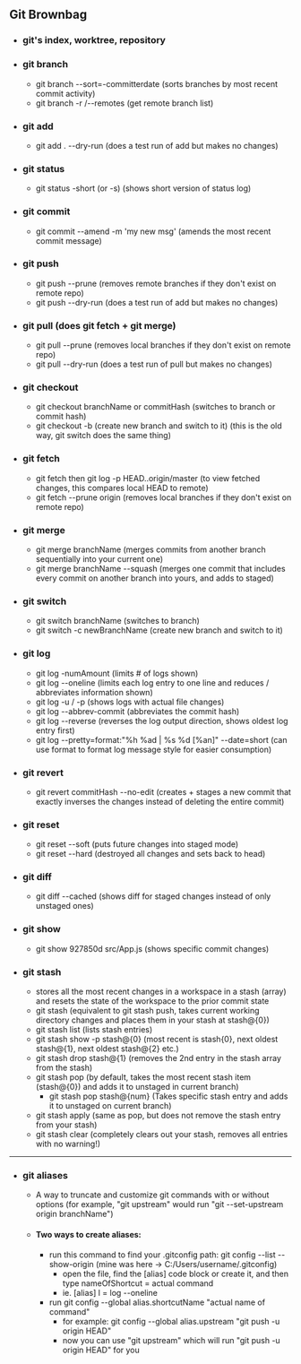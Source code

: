 ## Git Brownbag


- ### git's index, worktree, repository
- ### git branch
  - git branch --sort=-committerdate (sorts branches by most recent commit activity)
  - git branch -r /--remotes (get remote branch list)
- ### git add
  - git add . --dry-run (does a test run of add but makes no changes)
- ### git status
  - git status -short (or -s) (shows short version of status log)
- ### git commit
  - git commit --amend -m 'my new msg' (amends the most recent commit message)
- ### git push 
  - git push --prune (removes remote branches if they don't exist on remote repo)
  - git push --dry-run (does a test run of add but makes no changes)
- ### git pull (does git fetch + git merge)
  - git pull --prune (removes local branches if they don't exist on remote repo)
  - git pull --dry-run (does a test run of pull but makes no changes)  
- ### git checkout
  - git checkout branchName or commitHash (switches to branch or commit hash)
  - git checkout -b (create new branch and switch to it) (this is the old way, git switch does the same thing)
- ### git fetch 
  - git fetch then git log -p HEAD..origin/master (to view fetched changes, this compares local HEAD to remote)
  - git fetch --prune origin (removes local branches if they don't exist on remote repo)
- ### git merge
  - git merge branchName (merges commits from another branch sequentially into your current one)
  - git merge branchName --squash (merges one commit that includes every commit on another branch into yours, and adds to staged)
- ### git switch
  - git switch branchName (switches to branch)
  - git switch -c newBranchName (create new branch and switch to it)
- ### git log
  - git log -numAmount (limits # of logs shown)
  - git log --oneline (limits each log entry to one line and reduces / abbreviates information shown)
  - git log -u / -p (shows logs with actual file changes)
  - git log --abbrev-commit (abbreviates the commit hash)
  - git log --reverse (reverses the log output direction, shows oldest log entry first)
  - git log --pretty=format:"%h %ad | %s %d [%an]" --date=short (can use format to format log message style for easier consumption)
- ### git revert
  - git revert commitHash --no-edit (creates + stages a new commit that exactly inverses the changes instead of deleting the entire commit)
- ### git reset 
  - git reset --soft (puts future changes into staged mode)
  - git reset --hard (destroyed all changes and sets back to head)
- ### git diff 
  - git diff --cached (shows diff for staged changes instead of only unstaged ones)
- ### git show
  - git show 927850d src/App.js (shows specific commit changes)
- ### git stash
  - stores all the most recent changes in a workspace in a stash (array) and resets the state of the workspace to the prior commit state
  - git stash (equivalent to git stash push, takes current working directory changes and places them in your stash at stash@{0})
  - git stash list (lists stash entries) 
  - git stash show -p stash@{0} (most recent is stash{0}, next oldest stash@{1}, next oldest stash@{2} etc.)
  - git stash drop stash@{1} (removes the 2nd entry in the stash array from the stash)
  - git stash pop (by default, takes the most recent stash item (stash@{0}) and adds it to unstaged in current branch) 
    - git stash pop stash@{num} (Takes specific stash entry and adds it to unstaged on current branch)
  - git stash apply (same as pop, but does not remove the stash entry from your stash)
  - git stash clear (completely clears out your stash, removes all entries with no warning!)
--------------------------------------------------------------------------------------------------------------------------------------------------

- ### git aliases
  - A way to truncate and customize git commands with or without options (for example, "git upstream" would run "git --set-upstream origin branchName")
  - #### Two ways to create aliases:
    - run this command to find your .gitconfig path: git config --list --show-origin (mine was here -> C:/Users/username/.gitconfig)
      - open the file, find the [alias] code block or create it, and then type nameOfShortcut = actual command
      - ie. [alias] l = log --oneline
    - run git config --global alias.shortcutName "actual name of command" 
      - for example: git config --global alias.upstream "git push -u origin HEAD"
      - now you can use "git upstream" which will run "git push -u origin HEAD" for you  
